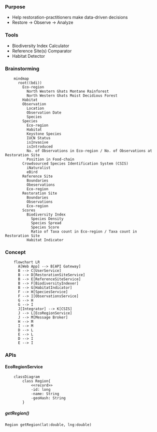 ### Purpose
- Help restoration-practitioners make data-driven decisions
- Restore -> Observe -> Analyze 

### Tools
- Biodiversity Index Calculator
- Reference Site(s) Comparator
- Habitat Detector

### Brainstorming
```mermaid
    mindmap
      root((bdi))
        Eco-region
          North Western Ghats Montane Rainforest
          North Western Ghats Moist Decidious Forest
        Habitat
        Observation
          Location
          Observation Date
          Species            
        Species
          Eco-region
          Habitat
          Keystone Species
          IUCN Status
          isInvasive
          isIntroduced
          No. of Observations in Eco-region / No. of Observations at Restoration Site
          Position in Food-chain            
        Crowdsourced Species Identification System (CSIS)
          iNaturalist
          eBird
        Reference Site
          Boundaries
          Obeservations
          Eco-region
        Restoration Site
          Boundaries
          Observations
          Eco-region
        Scores
          Biodiversity Index
            Species Density
            Species Spread
            Species Score
            Ratio of Taxa count in Eco-region / Taxa count in Restoration Site
          Habitat Indicator              
```

### Concept

```mermaid
    flowchart LR
      A[Web App] --> B[API Gateway]
      B --> C[UserService]   
      B --> D[RestorationSiteService]
      B --> E[ReferenceSiteService]
      B --> F[BiodiversityIndexer]
      B --> G[HabitatIndicator]
      F --> H[SpeciesService]
      F --> I[ObservationsService]
      G --> H
      G --> I
      J[Integrator] --> K[CSIS]
      J --> L[EcoRegionService]
      J --> M[Message Broker]
      H --> M 
      I --> M
      D --> L
      E --> L
      D --> I
      E --> I    
```
### APIs
#### EcoRegionService
```mermaid
    classDiagram
        class Region{
            <<record>>
            -id: long
            -name: String
            -geoHash: String
        }
```
##### getRegion()
```Region getRegion(lat:double, lng:double)```

